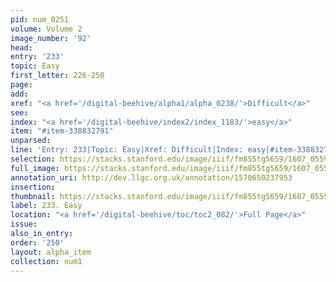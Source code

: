 ```yaml
---
pid: num_0251
volume: Volume 2
image_number: '92'
head:
entry: '233'
topic: Easy
first_letter: 226-250
page:
add:
xref: "<a href='/digital-beehive/alpha1/alpha_0238/'>Difficult</a>"
see:
index: "<a href='/digital-beehive/index2/index_1183/'>easy</a>"
item: "#item-338832791"
unparsed:
line: 'Entry: 233|Topic: Easy|Xref: Difficult|Index: easy|#item-338832791'
selection: https://stacks.stanford.edu/image/iiif/fm855tg5659/1607_0559/836,1502,2931,446/full/0/default.jpg
full_image: https://stacks.stanford.edu/image/iiif/fm855tg5659/1607_0559/full/full/0/default.jpg
annotation_uri: http://dev.llgc.org.uk/annotation/1570650237953
insertion:
thumbnail: https://stacks.stanford.edu/image/iiif/fm855tg5659/1607_0559/836,1502,600,180/250,/0/default.jpg
label: 233. Easy
location: "<a href='/digital-beehive/toc/toc2_082/'>Full Page</a>"
issue:
also_in_entry:
order: '250'
layout: alpha_item
collection: num1
---
```

